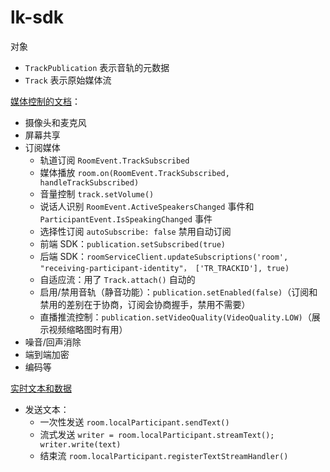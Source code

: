 # lk-sdk

对象

- `TrackPublication` 表示音轨的元数据
- `Track` 表示原始媒体流

[媒体控制的文档](https://docs.livekit.io/home/client/tracks/)：

- 摄像头和麦克风
- 屏幕共享
- 订阅媒体
  - 轨道订阅 `RoomEvent.TrackSubscribed`
  - 媒体播放 `room.on(RoomEvent.TrackSubscribed, handleTrackSubscribed)`
  - 音量控制 `track.setVolume()`
  - 说话人识别 `RoomEvent.ActiveSpeakersChanged` 事件和 `ParticipantEvent.IsSpeakingChanged` 事件
  - 选择性订阅 `autoSubscribe: false` 禁用自动订阅
  - 前端 SDK：`publication.setSubscribed(true)`
  - 后端 SDK：`roomServiceClient.updateSubscriptions('room', "receiving-participant-identity"， ['TR_TRACKID'], true)`
  - 自适应流：用了 `Track.attach()` 自动的
  - 启用/禁用音轨（静音功能）：`publication.setEnabled(false)`（订阅和禁用的差别在于协商，订阅会协商握手，禁用不需要）
  - 直播推流控制：`publication.setVideoQuality(VideoQuality.LOW)`（展示视频缩略图时有用）
- 噪音/回声消除
- 端到端加密
- 编码等

[实时文本和数据](https://docs.livekit.io/home/client/data/)

- 发送文本：
  - 一次性发送 `room.localParticipant.sendText()`
  - 流式发送 `writer = room.localParticipant.streamText(); writer.write(text)`
  - 结束流 `room.localParticipant.registerTextStreamHandler()`

